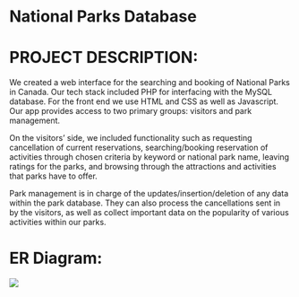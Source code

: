 # National Parks Database
# PROJECT DESCRIPTION:
We created a web interface for the searching and booking of National Parks in Canada. Our tech stack included PHP for interfacing with the MySQL database. For the front end we use HTML and CSS as well as Javascript. Our app provides access to two primary groups: visitors and park management. 

On the visitors’ side, we included functionality such as requesting cancellation of current reservations, searching/booking reservation of activities through chosen criteria by keyword or national park name, leaving ratings for the parks, and browsing through the attractions and activities that parks have to offer.

Park management is in charge of the updates/insertion/deletion of any data within the park database. They can also process the cancellations sent in by the visitors, as well as collect important data on the popularity of various activities within our parks. 

# ER Diagram: 
![](UML_Design_Diagram.png?raw=true)
